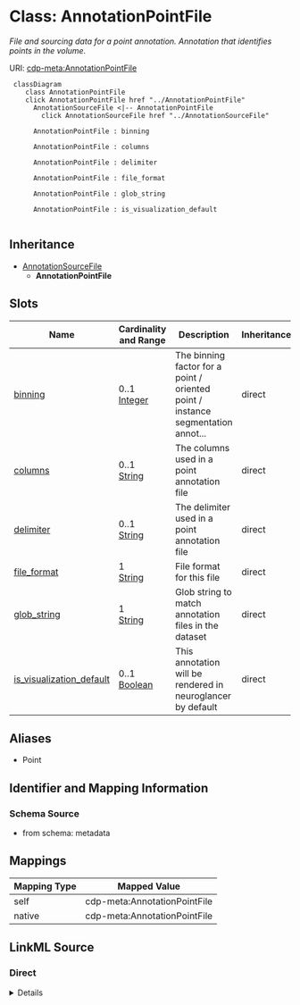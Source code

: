 

# Class: AnnotationPointFile


_File and sourcing data for a point annotation. Annotation that identifies points in the volume._





URI: [cdp-meta:AnnotationPointFile](metadataAnnotationPointFile)






```mermaid
 classDiagram
    class AnnotationPointFile
    click AnnotationPointFile href "../AnnotationPointFile"
      AnnotationSourceFile <|-- AnnotationPointFile
        click AnnotationSourceFile href "../AnnotationSourceFile"

      AnnotationPointFile : binning

      AnnotationPointFile : columns

      AnnotationPointFile : delimiter

      AnnotationPointFile : file_format

      AnnotationPointFile : glob_string

      AnnotationPointFile : is_visualization_default


```





## Inheritance
* [AnnotationSourceFile](AnnotationSourceFile.md)
    * **AnnotationPointFile**



## Slots

| Name | Cardinality and Range | Description | Inheritance |
| ---  | --- | --- | --- |
| [binning](binning.md) | 0..1 <br/> [Integer](Integer.md) | The binning factor for a point / oriented point / instance segmentation annot... | direct |
| [columns](columns.md) | 0..1 <br/> [String](String.md) | The columns used in a point annotation file | direct |
| [delimiter](delimiter.md) | 0..1 <br/> [String](String.md) | The delimiter used in a point annotation file | direct |
| [file_format](file_format.md) | 1 <br/> [String](String.md) | File format for this file | direct |
| [glob_string](glob_string.md) | 1 <br/> [String](String.md) | Glob string to match annotation files in the dataset | direct |
| [is_visualization_default](is_visualization_default.md) | 0..1 <br/> [Boolean](Boolean.md) | This annotation will be rendered in neuroglancer by default | direct |







## Aliases


* Point



## Identifier and Mapping Information







### Schema Source


* from schema: metadata




## Mappings

| Mapping Type | Mapped Value |
| ---  | ---  |
| self | cdp-meta:AnnotationPointFile |
| native | cdp-meta:AnnotationPointFile |







## LinkML Source

<!-- TODO: investigate https://stackoverflow.com/questions/37606292/how-to-create-tabbed-code-blocks-in-mkdocs-or-sphinx -->

### Direct

<details>
```yaml
name: AnnotationPointFile
description: File and sourcing data for a point annotation. Annotation that identifies
  points in the volume.
from_schema: metadata
aliases:
- Point
is_a: AnnotationSourceFile
attributes:
  binning:
    name: binning
    description: The binning factor for a point / oriented point / instance segmentation
      annotation file.
    from_schema: metadata
    exact_mappings:
    - cdp-common:annotation_source_file_binning
    ifabsent: int(1)
    alias: binning
    owner: AnnotationPointFile
    domain_of:
    - AnnotationOrientedPointFile
    - AnnotationPointFile
    - AnnotationInstanceSegmentationFile
    range: integer
    inlined: true
    inlined_as_list: true
  columns:
    name: columns
    description: The columns used in a point annotation file.
    from_schema: metadata
    exact_mappings:
    - cdp-common:annotation_source_file_columns
    rank: 1000
    ifabsent: string(xyz)
    alias: columns
    owner: AnnotationPointFile
    domain_of:
    - AnnotationPointFile
    range: string
    inlined: true
    inlined_as_list: true
  delimiter:
    name: delimiter
    description: The delimiter used in a point annotation file.
    from_schema: metadata
    exact_mappings:
    - cdp-common:annotation_source_file_delimiter
    rank: 1000
    ifabsent: string(,)
    alias: delimiter
    owner: AnnotationPointFile
    domain_of:
    - AnnotationPointFile
    range: string
    inlined: true
    inlined_as_list: true
  file_format:
    name: file_format
    description: File format for this file
    from_schema: metadata
    exact_mappings:
    - cdp-common:annotation_source_file_format
    alias: file_format
    owner: AnnotationPointFile
    domain_of:
    - AnnotationSourceFile
    - AnnotationOrientedPointFile
    - AnnotationInstanceSegmentationFile
    - AnnotationPointFile
    - AnnotationSegmentationMaskFile
    - AnnotationSemanticSegmentationMaskFile
    range: string
    required: true
    inlined: true
    inlined_as_list: true
  glob_string:
    name: glob_string
    description: Glob string to match annotation files in the dataset.
    from_schema: metadata
    exact_mappings:
    - cdp-common:annotation_source_file_glob_string
    alias: glob_string
    owner: AnnotationPointFile
    domain_of:
    - AnnotationSourceFile
    - AnnotationOrientedPointFile
    - AnnotationInstanceSegmentationFile
    - AnnotationPointFile
    - AnnotationSegmentationMaskFile
    - AnnotationSemanticSegmentationMaskFile
    range: string
    required: true
    inlined: true
    inlined_as_list: true
  is_visualization_default:
    name: is_visualization_default
    description: This annotation will be rendered in neuroglancer by default.
    from_schema: metadata
    exact_mappings:
    - cdp-common:annotation_source_file_is_visualization_default
    ifabsent: 'False'
    alias: is_visualization_default
    owner: AnnotationPointFile
    domain_of:
    - AnnotationSourceFile
    - AnnotationOrientedPointFile
    - AnnotationInstanceSegmentationFile
    - AnnotationPointFile
    - AnnotationSegmentationMaskFile
    - AnnotationSemanticSegmentationMaskFile
    range: boolean
    inlined: true
    inlined_as_list: true

```
</details>

### Induced

<details>
```yaml
name: AnnotationPointFile
description: File and sourcing data for a point annotation. Annotation that identifies
  points in the volume.
from_schema: metadata
aliases:
- Point
is_a: AnnotationSourceFile
attributes:
  binning:
    name: binning
    description: The binning factor for a point / oriented point / instance segmentation
      annotation file.
    from_schema: metadata
    exact_mappings:
    - cdp-common:annotation_source_file_binning
    ifabsent: int(1)
    alias: binning
    owner: AnnotationPointFile
    domain_of:
    - AnnotationOrientedPointFile
    - AnnotationPointFile
    - AnnotationInstanceSegmentationFile
    range: integer
    inlined: true
    inlined_as_list: true
  columns:
    name: columns
    description: The columns used in a point annotation file.
    from_schema: metadata
    exact_mappings:
    - cdp-common:annotation_source_file_columns
    rank: 1000
    ifabsent: string(xyz)
    alias: columns
    owner: AnnotationPointFile
    domain_of:
    - AnnotationPointFile
    range: string
    inlined: true
    inlined_as_list: true
  delimiter:
    name: delimiter
    description: The delimiter used in a point annotation file.
    from_schema: metadata
    exact_mappings:
    - cdp-common:annotation_source_file_delimiter
    rank: 1000
    ifabsent: string(,)
    alias: delimiter
    owner: AnnotationPointFile
    domain_of:
    - AnnotationPointFile
    range: string
    inlined: true
    inlined_as_list: true
  file_format:
    name: file_format
    description: File format for this file
    from_schema: metadata
    exact_mappings:
    - cdp-common:annotation_source_file_format
    alias: file_format
    owner: AnnotationPointFile
    domain_of:
    - AnnotationSourceFile
    - AnnotationOrientedPointFile
    - AnnotationInstanceSegmentationFile
    - AnnotationPointFile
    - AnnotationSegmentationMaskFile
    - AnnotationSemanticSegmentationMaskFile
    range: string
    required: true
    inlined: true
    inlined_as_list: true
  glob_string:
    name: glob_string
    description: Glob string to match annotation files in the dataset.
    from_schema: metadata
    exact_mappings:
    - cdp-common:annotation_source_file_glob_string
    alias: glob_string
    owner: AnnotationPointFile
    domain_of:
    - AnnotationSourceFile
    - AnnotationOrientedPointFile
    - AnnotationInstanceSegmentationFile
    - AnnotationPointFile
    - AnnotationSegmentationMaskFile
    - AnnotationSemanticSegmentationMaskFile
    range: string
    required: true
    inlined: true
    inlined_as_list: true
  is_visualization_default:
    name: is_visualization_default
    description: This annotation will be rendered in neuroglancer by default.
    from_schema: metadata
    exact_mappings:
    - cdp-common:annotation_source_file_is_visualization_default
    ifabsent: 'False'
    alias: is_visualization_default
    owner: AnnotationPointFile
    domain_of:
    - AnnotationSourceFile
    - AnnotationOrientedPointFile
    - AnnotationInstanceSegmentationFile
    - AnnotationPointFile
    - AnnotationSegmentationMaskFile
    - AnnotationSemanticSegmentationMaskFile
    range: boolean
    inlined: true
    inlined_as_list: true

```
</details>
